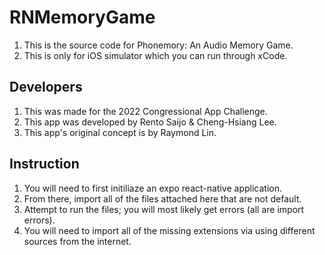 # RNMemoryGame

1. This is the source code for  Phonemory: An Audio Memory Game.
2. This is only for iOS simulator which you can run through xCode.

## Developers

1. This was made for the 2022 Congressional App Challenge.
2. This app was developed by Rento Saijo & Cheng-Hsiang Lee.
3. This app's original concept is  by Raymond Lin.

## Instruction

1. You will need to first initiliaze an expo react-native application.
2. From there, import all of the files attached here that are not default.
3. Attempt to run the files; you will most likely get errors (all are import errors).
4. You will need to import all of the missing extensions via using different sources from the internet.

